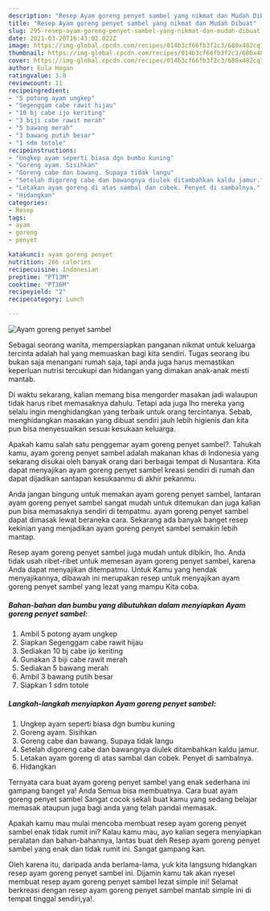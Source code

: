 ```yaml
---
description: "Resep Ayam goreng penyet sambel yang nikmat dan Mudah Dibuat"
title: "Resep Ayam goreng penyet sambel yang nikmat dan Mudah Dibuat"
slug: 295-resep-ayam-goreng-penyet-sambel-yang-nikmat-dan-mudah-dibuat
date: 2021-03-20T16:43:02.022Z
image: https://img-global.cpcdn.com/recipes/014b3cf66fb3f2c3/680x482cq70/ayam-goreng-penyet-sambel-foto-resep-utama.jpg
thumbnail: https://img-global.cpcdn.com/recipes/014b3cf66fb3f2c3/680x482cq70/ayam-goreng-penyet-sambel-foto-resep-utama.jpg
cover: https://img-global.cpcdn.com/recipes/014b3cf66fb3f2c3/680x482cq70/ayam-goreng-penyet-sambel-foto-resep-utama.jpg
author: Eula Hogan
ratingvalue: 3.8
reviewcount: 11
recipeingredient:
- "5 potong ayam ungkep"
- "Segenggam cabe rawit hijau"
- "10 bj cabe ijo keriting"
- "3 biji cabe rawit merah"
- "5 bawang merah"
- "3 bawang putih besar"
- "1 sdm totole"
recipeinstructions:
- "Ungkep ayam seperti biasa dgn bumbu kuning"
- "Goreng ayam. Sisihkan"
- "Goreng cabe dan bawang. Supaya tidak langu"
- "Setelah digoreng cabe dan bawangnya diulek ditambahkan kaldu jamur."
- "Letakan ayam goreng di atas sambal dan cobek. Penyet di sambalnya."
- "Hidangkan"
categories:
- Resep
tags:
- ayam
- goreng
- penyet

katakunci: ayam goreng penyet 
nutrition: 266 calories
recipecuisine: Indonesian
preptime: "PT13M"
cooktime: "PT36M"
recipeyield: "2"
recipecategory: Lunch

---
```



![Ayam goreng penyet sambel](https://img-global.cpcdn.com/recipes/014b3cf66fb3f2c3/680x482cq70/ayam-goreng-penyet-sambel-foto-resep-utama.jpg)

Sebagai seorang wanita, mempersiapkan panganan nikmat untuk keluarga tercinta adalah hal yang memuaskan bagi kita sendiri. Tugas seorang ibu bukan saja menangani rumah saja, tapi anda juga harus memastikan keperluan nutrisi tercukupi dan hidangan yang dimakan anak-anak mesti mantab.

Di waktu  sekarang, kalian memang bisa mengorder masakan jadi walaupun tidak harus ribet memasaknya dahulu. Tetapi ada juga lho mereka yang selalu ingin menghidangkan yang terbaik untuk orang tercintanya. Sebab, menghidangkan masakan yang dibuat sendiri jauh lebih higienis dan kita pun bisa menyesuaikan sesuai kesukaan keluarga. 



Apakah kamu salah satu penggemar ayam goreng penyet sambel?. Tahukah kamu, ayam goreng penyet sambel adalah makanan khas di Indonesia yang sekarang disukai oleh banyak orang dari berbagai tempat di Nusantara. Kita dapat menyajikan ayam goreng penyet sambel kreasi sendiri di rumah dan dapat dijadikan santapan kesukaanmu di akhir pekanmu.

Anda jangan bingung untuk memakan ayam goreng penyet sambel, lantaran ayam goreng penyet sambel sangat mudah untuk ditemukan dan juga kalian pun bisa memasaknya sendiri di tempatmu. ayam goreng penyet sambel dapat dimasak lewat beraneka cara. Sekarang ada banyak banget resep kekinian yang menjadikan ayam goreng penyet sambel semakin lebih mantap.

Resep ayam goreng penyet sambel juga mudah untuk dibikin, lho. Anda tidak usah ribet-ribet untuk memesan ayam goreng penyet sambel, karena Anda dapat menyajikan ditempatmu. Untuk Kamu yang hendak menyajikannya, dibawah ini merupakan resep untuk menyajikan ayam goreng penyet sambel yang lezat yang mampu Kita coba.

<!--inarticleads1-->

##### Bahan-bahan dan bumbu yang dibutuhkan dalam menyiapkan Ayam goreng penyet sambel:

1. Ambil 5 potong ayam ungkep
1. Siapkan Segenggam cabe rawit hijau
1. Sediakan 10 bj cabe ijo keriting
1. Gunakan 3 biji cabe rawit merah
1. Sediakan 5 bawang merah
1. Ambil 3 bawang putih besar
1. Siapkan 1 sdm totole




<!--inarticleads2-->

##### Langkah-langkah menyiapkan Ayam goreng penyet sambel:

1. Ungkep ayam seperti biasa dgn bumbu kuning
1. Goreng ayam. Sisihkan
1. Goreng cabe dan bawang. Supaya tidak langu
1. Setelah digoreng cabe dan bawangnya diulek ditambahkan kaldu jamur.
1. Letakan ayam goreng di atas sambal dan cobek. Penyet di sambalnya.
1. Hidangkan




Ternyata cara buat ayam goreng penyet sambel yang enak sederhana ini gampang banget ya! Anda Semua bisa membuatnya. Cara buat ayam goreng penyet sambel Sangat cocok sekali buat kamu yang sedang belajar memasak ataupun juga bagi anda yang telah pandai memasak.

Apakah kamu mau mulai mencoba membuat resep ayam goreng penyet sambel enak tidak rumit ini? Kalau kamu mau, ayo kalian segera menyiapkan peralatan dan bahan-bahannya, lantas buat deh Resep ayam goreng penyet sambel yang enak dan tidak rumit ini. Sangat gampang kan. 

Oleh karena itu, daripada anda berlama-lama, yuk kita langsung hidangkan resep ayam goreng penyet sambel ini. Dijamin kamu tak akan nyesel membuat resep ayam goreng penyet sambel lezat simple ini! Selamat berkreasi dengan resep ayam goreng penyet sambel mantab simple ini di tempat tinggal sendiri,ya!.

